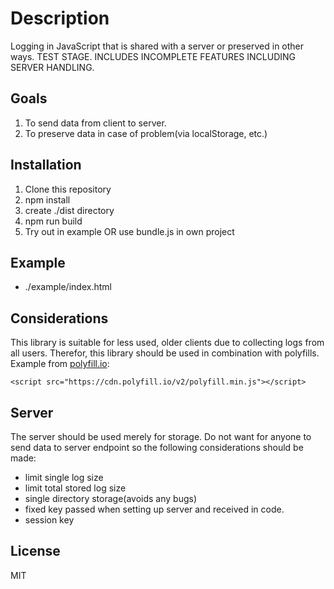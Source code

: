 # Description

Logging in JavaScript that is shared with a server or preserved in other ways.
TEST STAGE. INCLUDES INCOMPLETE FEATURES INCLUDING SERVER HANDLING.

## Goals

1. To send data from client to server.
2. To preserve data in case of problem(via localStorage, etc.)

## Installation

1. Clone this repository
2. npm install
3. create ./dist directory
4. npm run build
5. Try out in example OR use bundle.js in own project

## Example

* ./example/index.html

## Considerations

This library is suitable for less used, older clients due to collecting logs from all users.
Therefor, this library should be used in combination with polyfills.
Example from [polyfill.io](https://polyfill.io/v2/docs/):

```
<script src="https://cdn.polyfill.io/v2/polyfill.min.js"></script>
```

## Server

The server should be used merely for storage.
Do not want for anyone to send data to server endpoint so the following considerations should be made:

* limit single log size
* limit total stored log size
* single directory storage(avoids any bugs)
* fixed key passed when setting up server and received in code.
* session key

## License

MIT
